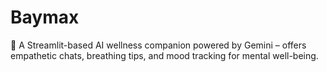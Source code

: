 # Baymax
🤖 A Streamlit-based AI wellness companion powered by Gemini – offers empathetic chats, breathing tips, and mood tracking for mental well-being.
